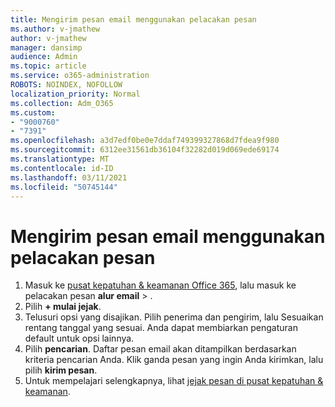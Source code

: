 ```yaml
---
title: Mengirim pesan email menggunakan pelacakan pesan
ms.author: v-jmathew
author: v-jmathew
manager: dansimp
audience: Admin
ms.topic: article
ms.service: o365-administration
ROBOTS: NOINDEX, NOFOLLOW
localization_priority: Normal
ms.collection: Adm_O365
ms.custom:
- "9000760"
- "7391"
ms.openlocfilehash: a3d7edf0be0e7ddaf749399327868d7fdea9f980
ms.sourcegitcommit: 6312ee31561db36104f32282d019d069ede69174
ms.translationtype: MT
ms.contentlocale: id-ID
ms.lasthandoff: 03/11/2021
ms.locfileid: "50745144"
---
```

# <a name="submit-an-email-message-using-message-trace"></a>Mengirim pesan email menggunakan pelacakan pesan

1. Masuk ke [pusat kepatuhan & keamanan Office 365](https://go.microsoft.com/fwlink/p/?linkid=2077143), lalu masuk ke pelacakan pesan **alur email**  >  [](https://go.microsoft.com/fwlink/?linkid=2101048).
2. Pilih **+ mulai jejak**.
3. Telusuri opsi yang disajikan. Pilih penerima dan pengirim, lalu Sesuaikan rentang tanggal yang sesuai. Anda dapat membiarkan pengaturan default untuk opsi lainnya.
4. Pilih **pencarian**. Daftar pesan email akan ditampilkan berdasarkan kriteria pencarian Anda. Klik ganda pesan yang ingin Anda kirimkan, lalu pilih **kirim pesan**.
5. Untuk mempelajari selengkapnya, lihat [jejak pesan di pusat kepatuhan & keamanan](https://go.microsoft.com/fwlink/?linkid=2101557).
